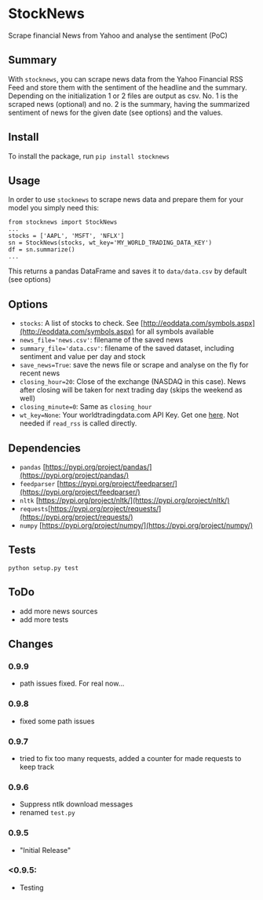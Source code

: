 # StockNews
Scrape financial News from Yahoo and analyse the sentiment (PoC)

## Summary
With `stocknews`, you can scrape news data from the Yahoo Financial RSS Feed and store them with the sentiment of the headline and the summary.
Depending on the initialization 1 or 2 files are output as csv. No. 1 is the scraped news (optional) and no. 2 is the summary, having the summarized sentiment of news for the given date (see options) and the values.

## Install
To install the package, run `pip install stocknews`

## Usage
In order to use `stocknews` to scrape news data and prepare them for your model you simply need this:

```
from stocknews import StockNews
...
stocks = ['AAPL', 'MSFT', 'NFLX']
sn = StockNews(stocks, wt_key='MY_WORLD_TRADING_DATA_KEY')
df = sn.summarize()
...
```

This returns a pandas DataFrame and saves it to `data/data.csv` by default (see options)

## Options
* `stocks`: A list of stocks to check. See  [http://eoddata.com/symbols.aspx](http://eoddata.com/symbols.aspx) for all symbols available
* `news_file='news.csv'`: filename of the saved news
* `summary_file='data.csv'`: filename of the saved dataset, including sentiment and value per day and stock
* `save_news=True`: save the news file or scrape and analyse on the fly for recent news
* `closing_hour=20`: Close of the exchange (NASDAQ in this case). News after closing will be taken for next trading day (skips the weekend as well)
* `closing_minute=0`: Same as `closing_hour`
* `wt_key=None`: Your worldtradingdata.com API Key. Get one [here](https://www.worldtradingdata.com/). Not needed if `read_rss` is called directly.

## Dependencies
* `pandas` [https://pypi.org/project/pandas/](https://pypi.org/project/pandas/)
* `feedparser` [https://pypi.org/project/feedparser/](https://pypi.org/project/feedparser/)
* `nltk` [https://pypi.org/project/nltk/](https://pypi.org/project/nltk/)
* `requests`[https://pypi.org/project/requests/](https://pypi.org/project/requests/)
* `numpy` [https://pypi.org/project/numpy/](https://pypi.org/project/numpy/)

## Tests
`python setup.py test`

## ToDo
* add more news sources
* add more tests

## Changes

### 0.9.9
* path issues fixed. For real now...

### 0.9.8
* fixed some path issues

### 0.9.7
* tried to fix too many requests, added a counter for made requests to keep track

### 0.9.6
* Suppress ntlk download messages
* renamed `test.py`

### 0.9.5
* "Initial Release"

### <0.9.5:
* Testing







